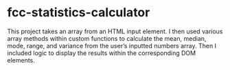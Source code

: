 # fcc-statistics-calculator
This project takes an array from an HTML input element. I then used various array methods within custom functions to calculate the mean, median, mode, range, and variance from the user’s inputted numbers array. Then I included logic to display the results within the corresponding DOM elements.
